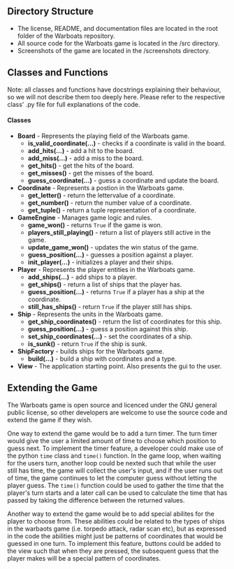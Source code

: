 ## Directory Structure

- The license, README, and documentation files are located in the root folder of the Warboats repository.
- All source code for the Warboats game is located in the /src directory.
- Screenshots of the game are located in the /screenshots directory.

## Classes and Functions

Note: all classes and functions have docstrings explaining their behaviour, so we will not describe them too deeply here. Please refer to the respective class' .py file for full explanations of the code.

#### Classes

- **Board** - Represents the playing field of the Warboats game.
  - **is_valid_coordinate(...)** - checks if a coordinate is valid in the board.
  - **add_hits(...)** - add a hit to the board.
  - **add_miss(...)** - add a miss to the board.
  - **get_hits()** - get the hits of the board.
  - **get_misses()** - get the misses of the board.
  - **guess_coordinate(...)** - guess a coordinate and update the board.
- **Coordinate** - Represents a postion in the Warboats game.
  - **get_letter()** - return the lettervalue  of a coordinate.
  - **get_number()** - return the number value of a coordinate.
  - **get_tuple()** - return a tuple representation of a coordinate.
- **GameEngine** - Manages game logic and rules.
  - **game_won()** - returns ```True``` if the game is won.
  - **players_still_playing()** - return a list of players still active in the game.
  - **update_game_won()** - updates the win status of the game.
  - **guess_position(...)** - guesses a position against a player.
  - **init_player(...)** - initializes a player and their ships.
- **Player** - Represents the player entities in the Warboats game.
  - **add_ships(...)** - add ships to a player.
  - **get_ships()** - return a list of ships that the player has.
  - **guess_position(...)** - returns ```True``` if a player has a ship at the coordinate.
  - **still_has_ships()** - return ```True``` if the player still has ships.
- **Ship** - Represents the units in the Warboats game.
  - **get_ship_coordinates()** - return the list of coordinates for this ship.
  - **guess_position(...)** - guess a position against this ship.
  - **set_ship_coordinates(...)** - set the coordinates of a ship.
  - **is_sunk()** - return ```True``` if the ship is sunk.
- **ShipFactory** - builds ships for the Warboats game.
  - **build(...)** - build a ship with coordinates and a type.
- **View** - The application starting point. Also presents the gui to the user.

## Extending the Game

  The Warboats game is open source and licenced under the GNU general public license, so other developers are welcome to use the source code and extend the game if they wish.

  One way to extend the game would be to add a turn timer. The turn timer would give the user a limited amount of time to choose which position to guess next. To implement the timer feature, a developer could make use of the python ```time``` class and ```time()``` function. In the game loop, when waiting for the users turn, another loop could be nexted such that while the user still has time, the game will collect the user's input, and if the user runs out of time, the game continues to let the computer guess without letting the player guess. The ```time()``` function could be used to gather the time that the player's turn starts and a later call can be used to calculate the time that has passed by taking the difference between the returned values.

  Another way to extend the game would be to add special abilites for the player to choose from. These abilities could be related to the types of ships in the warbaots game (i.e. torpedo attack, radar scan etc), but as expressed in the code the abilities might just be patterns of coordinates that would be guessed in one turn. To implement this feature, buttons could be added to the view such that when they are pressed, the subsequent guess that the player makes will be a special pattern of coordinates.
